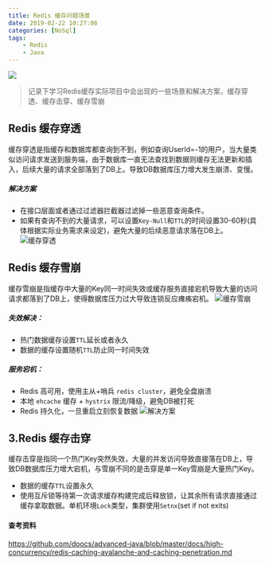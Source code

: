 ```yaml
---
title: Redis 缓存问题场景
date: 2019-02-22 10:27:08
categories: [NoSql]
tags:
    - Redis
    - Java
---
```


![](/images/redis.jpg)

>记录下学习Redis缓存实际项目中会出现的一些场景和解决方案，缓存穿透、缓存击穿、缓存雪崩

## Redis 缓存穿透
缓存穿透是指缓存和数据库都查询到不到，例如查询UserId=-1的用户，当大量类似访问请求发送到服务端，由于数据库一直无法查找到数据则缓存无法更新和插入，后续大量的请求全部落到了DB上。导致DB数据库压力增大发生崩溃、变慢。
##### 解决方案
- 在接口层面或者通过过滤器拦截器过滤掉一些恶意查询条件。
- 如果有查询不到的大量请求，可以设置`Key-Null`和`TTL`的时间设置30-60秒(具体根据实际业务需求来设定)，避免大量的后续恶意请求落在DB上。
![缓存穿透](/images/redis-caching-penetration.png)


## Redis 缓存雪崩
缓存雪崩是指缓存中大量的Key同一时间失效或缓存服务直接宕机导致大量的访问请求都落到了DB上，使得数据库压力过大导致连锁反应瘫痪宕机。
![缓存雪崩](/images/redis-caching-avalanche.png)

##### 失效解决：
- 热门数据缓存设置`TTL`延长或者永久
- 数据的缓存设置随机`TTL`防止同一时间失效

##### 服务宕机：
- Redis 高可用，使用主从+哨兵 `redis cluster`，避免全盘崩溃
- 本地 `ehcache` 缓存 + `hystrix` 限流/降级，避免DB被打死
- Redis 持久化，一旦重启立刻恢复数据
![解决方案](/images/redis-caching-avalanche-solution.png)

## 3.Redis 缓存击穿
缓存击穿是指同一个热门Key突然失效，大量的并发访问导致直接落在DB上，导致DB数据库压力增大宕机，与雪崩不同的是击穿是单一Key雪崩是大量热门Key。
- 数据的缓存`TTL`设置永久
- 使用互斥锁等待第一次请求缓存构建完成后释放锁，让其余所有请求直接通过缓存拿取数据。单机环境`Lock`类型，集群使用`Setnx`(set if not exits)



#### 查考资料 
https://github.com/doocs/advanced-java/blob/master/docs/high-concurrency/redis-caching-avalanche-and-caching-penetration.md
